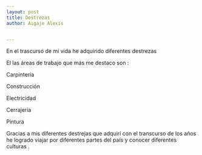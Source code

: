 ```yaml
---
layout: post
title: Destrezas
author: Aigaje Alexis


---
```

En el trascurso de mi vida he adquirido diferentes destrezas

El las áreas de trabajo que más me destaco son :

Carpintería

Construcción

Electricidad

Cerrajería

Pintura

Gracias a mis diferentes destrejas que adquirí con el transcurso
de los años he logrado viajar por diferentes partes del
país y conocer diferentes culturas .
